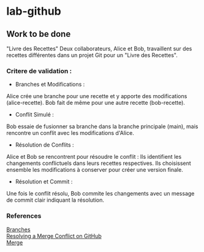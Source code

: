 # lab-github <br>
## Work to be done 
"Livre des Recettes"
Deux collaborateurs, Alice et Bob, travaillent sur des recettes différentes dans un projet Git pour un "Livre des Recettes".
### Critere de validation  :
- Branches et Modifications :

Alice crée une branche pour une recette et y apporte des modifications (alice-recette).
Bob fait de même pour une autre recette (bob-recette).

- Conflit Simulé :

Bob essaie de fusionner sa branche dans la branche principale (main), mais rencontre un conflit avec les modifications d'Alice.
- Résolution de Conflits :

Alice et Bob se rencontrent pour résoudre le conflit :
Ils identifient les changements conflictuels dans leurs recettes respectives.
Ils choisissent ensemble les modifications à conserver pour créer une version finale.
- Résolution et Commit :

Une fois le conflit résolu, Bob commite les changements avec un message de commit clair indiquant la résolution.



### References 
[Branches](https://docs.github.com/fr/pull-requests/collaborating-with-pull-requests/proposing-changes-to-your-work-with-pull-requests/about-branches) </br>
[Resolving a Merge Conflict on GitHub](https://docs.github.com/en/pull-requests/collaborating-with-pull-requests/addressing-merge-conflicts/resolving-a-merge-conflict-using-the-command-line) </br>
[Merge](https://git-scm.com/docs/git-merge#_how_conflicts_are_presented)
